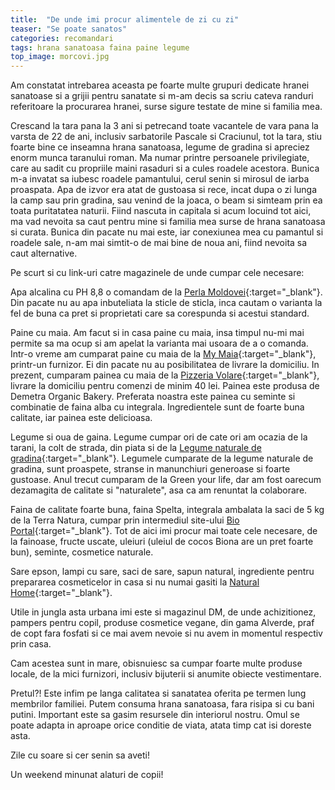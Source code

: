 ```yaml
---
title:  "De unde imi procur alimentele de zi cu zi"
teaser: "Se poate sanatos"
categories: recomandari
tags: hrana sanatoasa faina paine legume
top_image: morcovi.jpg
---
```

Am constatat intrebarea aceasta pe foarte multe grupuri dedicate hranei sanatoase si a grijii pentru sanatate si m-am decis sa scriu cateva randuri referitoare la procurarea hranei, surse sigure testate de mine si familia mea.

Crescand la tara pana la 3 ani si petrecand toate vacantele de vara pana la varsta de 22 de ani, inclusiv sarbatorile Pascale si Craciunul, tot la tara, stiu foarte bine ce inseamna hrana sanatoasa, legume de gradina si apreciez enorm munca taranului roman.
Ma numar printre persoanele privilegiate, care au sadit cu propriile maini rasaduri si a cules roadele acestora. Bunica m-a invatat sa iubesc roadele pamantului, cerul senin si mirosul de iarba proaspata. Apa de izvor era atat de gustoasa si rece, incat dupa o zi lunga la camp sau prin gradina, sau venind de la joaca, o beam si simteam prin ea toata puritatatea naturii.
Fiind nascuta in capitala si acum locuind tot aici, ma vad nevoita sa caut pentru mine si familia mea surse de hrana sanatoasa si curata. Bunica din pacate nu mai este, iar conexiunea mea cu pamantul si roadele sale, n-am mai simtit-o de mai bine de noua ani, fiind nevoita sa caut alternative.

Pe scurt si cu link-uri catre magazinele de unde cumpar cele necesare:

Apa alcalina cu PH 8,8 o comandam de la [Perla Moldovei](http://perlamoldovei.ro/ro){:target="_blank"}. Din pacate nu au apa inbuteliata la sticle de sticla, inca cautam o varianta la fel de buna ca pret si proprietati care sa corespunda si acestui standard.

Paine cu maia. Am facut si in casa paine cu maia, insa timpul nu-mi mai permite sa ma ocup si am apelat la varianta mai usoara de a o comanda.
Intr-o vreme am cumparat paine cu maia de la [My Maia](http://www.mymaia.ro){:target="_blank"}, printr-un furnizor. Ei din pacate nu au posibilitatea de livrare la domiciliu.
In prezent, cumparam painea cu maia de la [Pizzeria Volare](http://www.pizzeria-volare.ro){:target="_blank"}, livrare la domiciliu pentru comenzi de minim 40 lei. Painea este produsa de Demetra Organic Bakery. Preferata noastra este painea cu seminte si combinatie de faina alba cu integrala. Ingredientele sunt de foarte buna calitate, iar painea este delicioasa.

Legume si oua de gaina. Legume cumpar ori de cate ori am ocazia de la tarani, la colt de strada, din piata si de la [Legume naturale de gradina](http://legumenaturale.wgz.ro){:target="_blank"}.
Legumele cumparate de la legume naturale de gradina, sunt proaspete, stranse in manunchiuri generoase si foarte gustoase.
Anul trecut cumparam de la Green your life, dar am fost oarecum dezamagita de calitate si "naturalete", asa ca am renuntat la colaborare.

Faina de calitate foarte buna, faina Spelta, integrala ambalata la saci de 5 kg de la Terra Natura, cumpar prin intermediul site-ului [Bio Portal](https://www.bioportal.ro){:target="_blank"}.
Tot de aici imi procur mai toate cele necesare, de la fainoase, fructe uscate, uleiuri (uleiul de cocos Biona are un pret foarte bun), seminte, cosmetice naturale.

Sare epson, lampi cu sare, saci de sare, sapun natural, ingrediente pentru prepararea cosmeticelor in casa si nu numai gasiti la [Natural Home](https://naturallhome.ro/index.php?route=common/home){:target="_blank"}.

Utile in jungla asta urbana imi este si magazinul DM, de unde achizitionez, pampers pentru copil, produse cosmetice vegane, din gama Alverde, praf de copt fara fosfati si ce mai avem nevoie si nu avem in momentul respectiv prin casa.


Cam acestea sunt in mare, obisnuiesc sa cumpar foarte multe produse locale, de la mici furnizori, inclusiv bijuterii si anumite obiecte vestimentare.

Pretul?! Este infim pe langa calitatea si sanatatea oferita pe termen lung membrilor familiei. Putem consuma hrana sanatoasa, fara risipa si cu bani putini. Important este sa gasim resursele din interiorul nostru. Omul se poate adapta in aproape orice conditie de viata, atata timp cat isi doreste asta.

Zile cu soare si cer senin sa aveti!

Un weekend minunat alaturi de copii!

